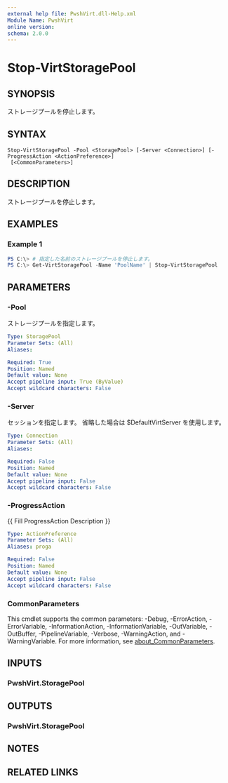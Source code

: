 ```yaml
---
external help file: PwshVirt.dll-Help.xml
Module Name: PwshVirt
online version:
schema: 2.0.0
---
```


# Stop-VirtStoragePool

## SYNOPSIS
ストレージプールを停止します。

## SYNTAX

```
Stop-VirtStoragePool -Pool <StoragePool> [-Server <Connection>] [-ProgressAction <ActionPreference>]
 [<CommonParameters>]
```

## DESCRIPTION
ストレージプールを停止します。

## EXAMPLES

### Example 1
```powershell
PS C:\> # 指定した名前のストレージプールを停止します。
PS C:\> Get-VirtStoragePool -Name 'PoolName' | Stop-VirtStoragePool
```

## PARAMETERS

### -Pool
ストレージプールを指定します。

```yaml
Type: StoragePool
Parameter Sets: (All)
Aliases:

Required: True
Position: Named
Default value: None
Accept pipeline input: True (ByValue)
Accept wildcard characters: False
```

### -Server
セッションを指定します。
省略した場合は $DefaultVirtServer を使用します。

```yaml
Type: Connection
Parameter Sets: (All)
Aliases:

Required: False
Position: Named
Default value: None
Accept pipeline input: False
Accept wildcard characters: False
```

### -ProgressAction
{{ Fill ProgressAction Description }}

```yaml
Type: ActionPreference
Parameter Sets: (All)
Aliases: proga

Required: False
Position: Named
Default value: None
Accept pipeline input: False
Accept wildcard characters: False
```

### CommonParameters
This cmdlet supports the common parameters: -Debug, -ErrorAction, -ErrorVariable, -InformationAction, -InformationVariable, -OutVariable, -OutBuffer, -PipelineVariable, -Verbose, -WarningAction, and -WarningVariable. For more information, see [about_CommonParameters](http://go.microsoft.com/fwlink/?LinkID=113216).

## INPUTS

### PwshVirt.StoragePool

## OUTPUTS

### PwshVirt.StoragePool

## NOTES

## RELATED LINKS
